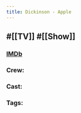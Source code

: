 ```yaml
---
title: Dickinson - Apple
---
```


## #[[TV]] #[[Show]]
### [IMDb]()

### Crew: 

### Cast: 

### Tags: 

